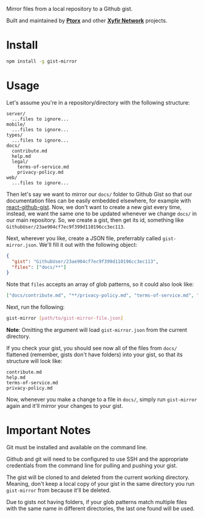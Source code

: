 Mirror files from a local repository to a Github gist.

Built and maintained by **[Ptorx](https://ptorx.com)** and other **[Xyfir Network](https://www.xyfir.com)** projects.

# Install

```bash
npm install -g gist-mirror
```

# Usage

Let's assume you're in a repository/directory with the following structure:

```
server/
  ...files to ignore...
mobile/
  ...files to ignore...
types/
  ...files to ignore...
docs/
  contribute.md
  help.md
  legal/
    terms-of-service.md
    privacy-policy.md
web/
  ...files to ignore...
```

Then let's say we want to mirror our `docs/` folder to Github Gist so that our documentation files can be easily embedded elsewhere, for example with [react-github-gist](https://github.com/Xyfir/react-github-gist). Now, we don't want to create a new gist every time, instead, we want the same one to be updated whenever we change `docs/` in our main repository. So, we create a gist, then get its id, something like `GithubUser/23ae904cf7ec9f399d110196cc3ec113`.

Next, wherever you like, create a JSON file, preferrably called `gist-mirror.json`. We'll fill it out with the following object:

```json
{
  "gist": "GithubUser/23ae904cf7ec9f399d110196cc3ec113",
  "files": ["docs/**"]
}
```

Note that `files` accepts an array of glob patterns, so it could also look like:

```json
["docs/contribute.md", "**/privacy-policy.md", "terms-of-service.md", "..."]
```

Next, run the following:

```bash
gist-mirror [path/to/gist-mirror-file.json]
```

**Note**: Omitting the argument will load `gist-mirror.json` from the current directory.

If you check your gist, you should see now all of the files from `docs/` flattened (remember, gists don't have folders) into your gist, so that its structure will look like:

```
contribute.md
help.md
terms-of-service.md
privacy-policy.md
```

Now, whenever you make a change to a file in `docs/`, simply run `gist-mirror` again and it'll mirror your changes to your gist.

# Important Notes

Git must be installed and available on the command line.

Github and git will need to be configured to use SSH and the appropriate credentials from the command line for pulling and pushing your gist.

The gist will be cloned to and deleted from the current working directory. Meaning, don't keep a local copy of your gist in the same directory you run `gist-mirror` from because it'll be deleted.

Due to gists not having folders, if your glob patterns match multiple files with the same name in different directories, the last one found will be used.
